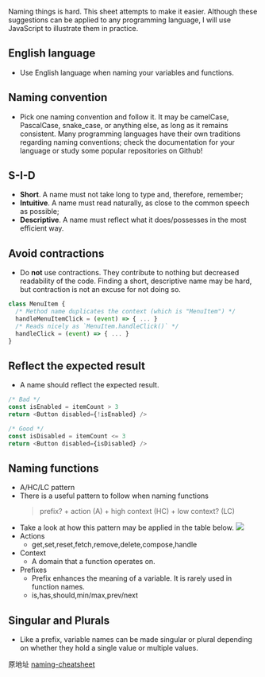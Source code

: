 Naming things is hard. This sheet attempts to make it easier.
Although these suggestions can be applied to any programming language, I will use JavaScript to illustrate them in practice.

## English language
* Use English language when naming your variables and functions.

## Naming convention
* Pick one naming convention and follow it. It may be camelCase, PascalCase, snake_case, or anything else, as long as it remains consistent. Many programming languages have their own traditions regarding naming conventions; check the documentation for your language or study some popular repositories on Github!

## S-I-D
* **Short**. A name must not take long to type and, therefore, remember;
* **Intuitive**. A name must read naturally, as close to the common speech as possible;
* **Descriptive**. A name must reflect what it does/possesses in the most efficient way.

## Avoid contractions
* Do **not** use contractions. They contribute to nothing but decreased readability of the code. Finding a short, descriptive name may be hard, but contraction is not an excuse for not doing so.
```js
class MenuItem {
  /* Method name duplicates the context (which is "MenuItem") */
  handleMenuItemClick = (event) => { ... }
  /* Reads nicely as `MenuItem.handleClick()` */
  handleClick = (event) => { ... }
}
```

## Reflect the expected result
* A name should reflect the expected result.
```javascript
/* Bad */
const isEnabled = itemCount > 3
return <Button disabled={!isEnabled} />

/* Good */
const isDisabled = itemCount <= 3
return <Button disabled={isDisabled} />
```

## Naming functions
* A/HC/LC pattern
* There is a useful pattern to follow when naming functions
  > prefix? + action (A) + high context (HC) + low context? (LC)
* Take a look at how this pattern may be applied in the table below.
![](https://img2022.cnblogs.com/blog/1347181/202202/1347181-20220217113536474-1584212810.png)
* Actions
  * get,set,reset,fetch,remove,delete,compose,handle
* Context
  * A domain that a function operates on.
* Prefixes
  * Prefix enhances the meaning of a variable. It is rarely used in function names.
  * is,has,should,min/max,prev/next

## Singular and Plurals
* Like a prefix, variable names can be made singular or plural depending on whether they hold a single value or multiple values.


原地址
[naming-cheatsheet](https://github.com/kettanaito/naming-cheatsheet)
